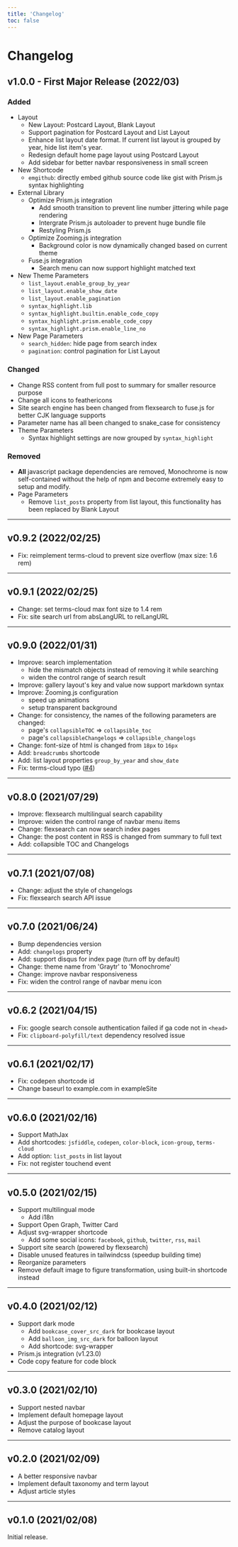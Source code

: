 ```yaml
---
title: 'Changelog'
toc: false
---
```


# Changelog

## v1.0.0 - First Major Release (2022/03)

### Added

* Layout
  * New Layout: Postcard Layout, Blank Layout
  * Support pagination for Postcard Layout and List Layout
  * Enhance list layout date format. If current list layout is grouped by year, hide list item's year.
  * Redesign default home page layout using Postcard Layout
  * Add sidebar for better navbar responsiveness in small screen
* New Shortcode
  * `emgithub`: directly embed github source code like gist with Prism.js syntax highlighting
* External Library
  * Optimize Prism.js integration
    * Add smooth transition to prevent line number jittering while page rendering
    * Intergrate Prism.js autoloader to prevent huge bundle file
    * Restyling Prism.js
  * Optimize Zooming.js integration
    * Background color is now dynamically changed based on current theme
  * Fuse.js integration
    * Search menu can now support highlight matched text
* New Theme Parameters
  * `list_layout.enable_group_by_year`
  * `list_layout.enable_show_date`
  * `list_layout.enable_pagination`
  * `syntax_highlight.lib`
  * `syntax_highlight.builtin.enable_code_copy`
  * `syntax_highlight.prism.enable_code_copy`
  * `syntax_highlight.prism.enable_line_no`
* New Page Parameters
  * `search_hidden`: hide page from search index
  * `pagination`: control pagination for List Layout

### Changed

* Change RSS content from full post to summary for smaller resource purpose
* Change all icons to feathericons
* Site search engine has been changed from flexsearch to fuse.js for better CJK language supports
* Parameter name has all been changed to snake_case for consistency
* Theme Parameters
  * Syntax highlight settings are now grouped by `syntax_highlight`

### Removed

* **All** javascript package dependencies are removed, Monochrome is now self-contained without the help of npm and become extremely easy to setup and modify.
* Page Parameters
  * Remove `list_posts` property from list layout, this functionality has been replaced by Blank Layout

---

## v0.9.2 (2022/02/25)

* Fix: reimplement terms-cloud to prevent size overflow (max size: 1.6 rem)

---

## v0.9.1 (2022/02/25)

* Change: set terms-cloud max font size to 1.4 rem
* Fix: site search url from absLangURL to relLangURL

---

## v0.9.0 (2022/01/31)

* Improve: search implementation
  * hide the mismatch objects instead of removing it while searching
  * widen the control range of search result
* Improve: gallery layout's key and value now support markdown syntax
* Improve: Zooming.js configuration
  * speed up animations
  * setup transparent background
* Change: for consistency, the names of the following parameters are changed:
  * page's `collapsibleTOC` => `collapsible_toc`
  * page's `collapsibleChangelogs` => `collapsible_changelogs`
* Change: font-size of html is changed from `18px` to `16px`
* Add: `breadcrumbs` shortcode
* Add: list layout properties `group_by_year` and `show_date`
* Fix: terms-cloud typo ([#4](https://github.com/kaiiiz/hugo-theme-monochrome/pull/4))

---

## v0.8.0 (2021/07/29)

* Improve: flexsearch multilingual search capability
* Improve: widen the control range of navbar menu items
* Change: flexsearch can now search index pages
* Change: the post content in RSS is changed from summary to full text
* Add: collapsible TOC and Changelogs

---

## v0.7.1 (2021/07/08)

* Change: adjust the style of changelogs
* Fix: flexsearch search API issue

---

## v0.7.0 (2021/06/24)

* Bump dependencies version
* Add: `changelogs` property
* Add: support disqus for index page (turn off by default)
* Change: theme name from 'Graytr' to 'Monochrome'
* Change: improve navbar responsiveness
* Fix: widen the control range of navbar menu icon

---

## v0.6.2 (2021/04/15)

* Fix: google search console authentication failed if ga code not in `<head>`
* Fix: `clipboard-polyfill/text` dependency resolved issue

---

## v0.6.1 (2021/02/17)

* Fix: codepen shortcode id
* Change baseurl to example.com in exampleSite

---

## v0.6.0 (2021/02/16)

* Support MathJax
* Add shortcodes: `jsfiddle`, `codepen`, `color-block`, `icon-group`, `terms-cloud`
* Add option: `list_posts` in list layout
* Fix: not register touchend event

---

## v0.5.0 (2021/02/15)

* Support multilingual mode
  * Add i18n
* Support Open Graph, Twitter Card
* Adjust svg-wrapper shortcode
  * Add some social icons: `facebook`, `github`, `twitter`, `rss`, `mail`
* Support site search (powered by flexsearch)
* Disable unused features in tailwindcss (speedup building time)
* Reorganize parameters
* Remove default image to figure transformation, using built-in shortcode instead

---

## v0.4.0 (2021/02/12)

* Support dark mode
  * Add `bookcase_cover_src_dark` for bookcase layout
  * Add `balloon_img_src_dark` for balloon layout
  * Add shortcode: svg-wrapper
* Prism.js integration (v1.23.0)
* Code copy feature for code block

---

## v0.3.0 (2021/02/10)

* Support nested navbar
* Implement default homepage layout
* Adjust the purpose of bookcase layout
* Remove catalog layout

---

## v0.2.0 (2021/02/09)

* A better responsive navbar
* Implement default taxonomy and term layout
* Adjust article styles

---

## v0.1.0 (2021/02/08)

Initial release.

